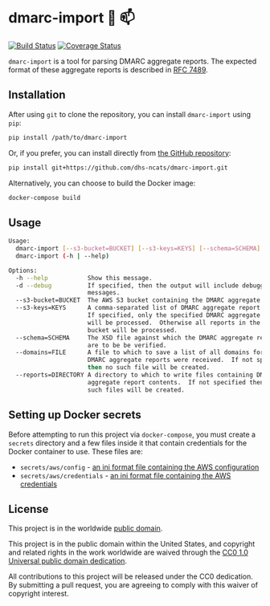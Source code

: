 # dmarc-import :postal_horn: :mailbox: #

[![Build Status](https://travis-ci.org/dhs-ncats/cyhy-mailer.svg?branch=develop)](https://travis-ci.org/dhs-ncats/cyhy-mailer)
[![Coverage Status](https://coveralls.io/repos/github/dhs-ncats/cyhy-mailer/badge.svg?branch=develop)](https://coveralls.io/github/dhs-ncats/cyhy-mailer?branch=develop)

`dmarc-import` is a tool for parsing DMARC aggregate reports.  The
expected format of these aggregate reports is described in
[RFC 7489](https://tools.ietf.org/html/rfc7489#section-7.2.1.1).

## Installation ##

After using `git` to clone the repository, you can install
`dmarc-import` using `pip`:
```bash
pip install /path/to/dmarc-import
```

Or, if you prefer, you can install directly from
[the GitHub repository](https://github.com/dhs-ncats/dmarc-import):
```bash
pip install git+https://github.com/dhs-ncats/dmarc-import.git
```

Alternatively, you can choose to build the Docker image:
```bash
docker-compose build
```

## Usage ##

```bash
Usage:
  dmarc-import [--s3-bucket=BUCKET] [--s3-keys=KEYS] [--schema=SCHEMA] [--domains=FILE] [--reports=DIRECTORY] [--debug]
  dmarc-import (-h | --help)

Options:
  -h --help           Show this message.
  -d --debug          If specified, then the output will include debugging 
                      messages.
  --s3-bucket=BUCKET  The AWS S3 bucket containing the DMARC aggregate reports.
  --s3-keys=KEYS      A comma-separated list of DMARC aggregate report keys.  
                      If specified, only the specified DMARC aggregate reports 
                      will be processed.  Otherwise all reports in the AWS S3 
                      bucket will be processed.
  --schema=SCHEMA     The XSD file against which the DMARC aggregate reports 
                      are to be be verified.
  --domains=FILE      A file to which to save a list of all domains for which 
                      DMARC aggregate reports were received.  If not specified 
                      then no such file will be created.
  --reports=DIRECTORY A directory to which to write files containing DMARC 
                      aggregate report contents.  If not specified then no 
                      such files will be created.
```

## Setting up Docker secrets ##

Before attempting to run this project via `docker-compose`, you must
create a `secrets` directory and a few files inside it that contain
credentials for the Docker container to use.  These files are:
* `secrets/aws/config` - [an ini format file containing the AWS
  configuration](http://docs.aws.amazon.com/cli/latest/userguide/cli-config-files.html)
* `secrets/aws/credentials` - [an ini format file containing the AWS
  credentials](http://docs.aws.amazon.com/cli/latest/userguide/cli-config-files.html)

## License ##

This project is in the worldwide [public domain](LICENSE.md).

This project is in the public domain within the United States, and
copyright and related rights in the work worldwide are waived through
the [CC0 1.0 Universal public domain
dedication](https://creativecommons.org/publicdomain/zero/1.0/).

All contributions to this project will be released under the CC0
dedication. By submitting a pull request, you are agreeing to comply
with this waiver of copyright interest.
